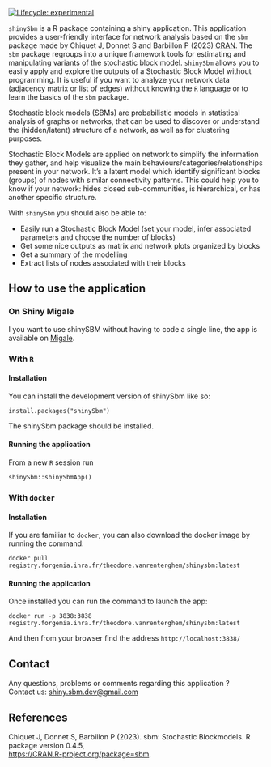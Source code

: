 <!-- Compiling paragraph: start -->
<!-- badges: start -->

[![Lifecycle:
experimental](https://img.shields.io/badge/lifecycle-experimental-orange.svg)](https://lifecycle.r-lib.org/articles/stages.html#experimental)
<!-- badges: end -->

`shinySbm` is a R package containing a shiny application. This
application provides a user-friendly interface for network analysis
based on the `sbm` package made by Chiquet J, Donnet S and Barbillon P
(2023) [CRAN](https://CRAN.R-project.org/package=sbm). The `sbm` package
regroups into a unique framework tools for estimating and manipulating
variants of the stochastic block model. `shinySbm` allows you to easily
apply and explore the outputs of a Stochastic Block Model without
programming. It is useful if you want to analyze your network data
(adjacency matrix or list of edges) without knowing the `R` language or
to learn the basics of the `sbm` package.

Stochastic block models (SBMs) are probabilistic models in statistical
analysis of graphs or networks, that can be used to discover or
understand the (hidden/latent) structure of a network, as well as for
clustering purposes.

Stochastic Block Models are applied on network to simplify the
information they gather, and help visualize the main
behaviours/categories/relationships present in your network. It’s a
latent model which identify significant blocks (groups) of nodes with
similar connectivity patterns. This could help you to know if your
network: hides closed sub-communities, is hierarchical, or has another
specific structure.

With `shinySbm` you should also be able to:

-   Easily run a Stochastic Block Model (set your model, infer
    associated parameters and choose the number of blocks)
-   Get some nice outputs as matrix and network plots organized by
    blocks
-   Get a summary of the modelling
-   Extract lists of nodes associated with their blocks

## How to use the application

### On Shiny Migale

I you want to use shinySBM without having to code a single line, the app
is available on [Migale](https://shiny.migale.inrae.fr/app/ShinySBM).

### With `R`

#### Installation

You can install the development version of shinySbm like so:

    install.packages("shinySbm")

The shinySbm package should be installed.

#### Running the application

From a new `R` session run

    shinySbm::shinySbmApp()

### With `docker`

#### Installation

If you are familiar to `docker`, you can also download the docker image
by running the command:

    docker pull registry.forgemia.inra.fr/theodore.vanrenterghem/shinysbm:latest

#### Running the application

Once installed you can run the command to launch the app:

    docker run -p 3838:3838 registry.forgemia.inra.fr/theodore.vanrenterghem/shinysbm:latest

And then from your browser find the address `http://localhost:3838/`

## Contact

Any questions, problems or comments regarding this application ?  
Contact us: <shiny.sbm.dev@gmail.com>

## References

Chiquet J, Donnet S, Barbillon P (2023). sbm: Stochastic Blockmodels. R
package version 0.4.5,  
<https://CRAN.R-project.org/package=sbm>.
